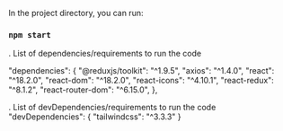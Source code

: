 In the project directory, you can run:

### `npm start`

. List of dependencies/requirements to run the code

  "dependencies": {
    "@reduxjs/toolkit": "^1.9.5",
    "axios": "^1.4.0",
    "react": "^18.2.0",
    "react-dom": "^18.2.0",
    "react-icons": "^4.10.1",
    "react-redux": "^8.1.2",
    "react-router-dom": "^6.15.0",
  },

. List of devDependencies/requirements to run the code
 "devDependencies": {
    "tailwindcss": "^3.3.3"
  }
